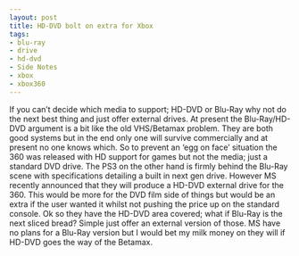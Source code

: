 ```yaml
---
layout: post
title: HD-DVD bolt on extra for Xbox
tags:
- blu-ray
- drive
- hd-dvd
- Side Notes
- xbox
- xbox360
---
```

If you can’t decide which media to support; HD-DVD or Blu-Ray why not do the next best thing and just offer external drives.
At present the Blu-Ray/HD-DVD argument is a bit like the old VHS/Betamax problem. They are both good systems but in the end only one will survive commercially and at present no one knows which.
So to prevent an ‘egg on face’ situation the 360 was released with HD support for games but not the media; just a standard DVD drive. The PS3 on the other hand is firmly behind the Blu-Ray scene with specifications detailing a built in next gen drive.
However MS recently announced that they will produce a HD-DVD external drive for the 360. This would be more for the DVD film side of things but would be an extra if the user wanted it whilst not pushing the price up on the standard console.
Ok so they have the HD-DVD area covered; what if Blu-Ray is the next sliced bread? Simple just offer an external version of those. MS have no plans for a Blu-Ray version but I would bet my milk money on they will if HD-DVD goes the way of the Betamax.
